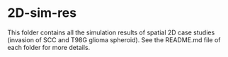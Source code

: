 # 2D-sim-res ##
This folder contains all the simulation results of spatial 2D case studies (invasion of SCC and T98G glioma spheroid). See the README.md file of each folder for more details. 
